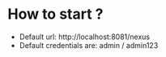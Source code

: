 # How to start ?
* Default url: http://localhost:8081/nexus
* Default credentials are: admin / admin123
